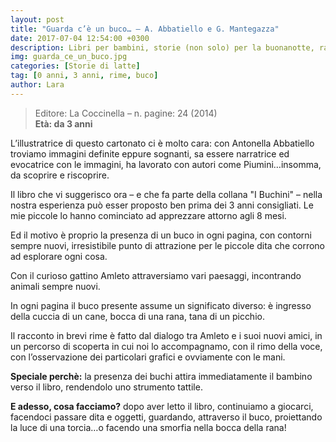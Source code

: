 ```yaml
---
layout: post
title: "Guarda c’è un buco… – A. Abbatiello e G. Mantegazza"
date: 2017-07-04 12:54:00 +0300
description: Libri per bambini, storie (non solo) per la buonanotte, racconti e letture per giocare e leggere con i bimbi.
img: guarda_ce_un_buco.jpg
categories: [Storie di latte]
tag: [0 anni, 3 anni, rime, buco]
author: Lara
---
```

> Editore: La Coccinella – n. pagine: 24 (2014)   
**Età: da 3 anni**

L’illustratrice di questo cartonato ci è molto cara: con Antonella Abbatiello troviamo immagini definite eppure sognanti, sa essere narratrice ed evocatrice con le immagini, ha lavorato con autori come Piumini…insomma, da scoprire e riscoprire.

Il libro che vi suggerisco ora – e che fa parte della collana "I Buchini" – nella nostra esperienza può esser proposto ben prima dei 3 anni consigliati. Le mie piccole lo hanno cominciato ad apprezzare attorno agli 8 mesi.

Ed il motivo è proprio la presenza di un buco in ogni pagina, con contorni sempre nuovi, irresistibile punto di attrazione per le piccole dita che corrono ad esplorare ogni cosa.

Con il curioso gattino Amleto attraversiamo vari paesaggi, incontrando animali sempre nuovi.

In ogni pagina il buco presente assume un significato diverso: è ingresso della cuccia di un cane, bocca di una rana, tana di un picchio.

Il racconto in brevi rime è fatto dal dialogo tra Amleto e i suoi nuovi amici, in un percorso di scoperta in cui noi lo accompagnamo, con il rimo della voce, con l’osservazione dei particolari grafici e ovviamente con le mani.

**Speciale perchè:** la presenza dei buchi attira immediatamente il bambino verso il libro, rendendolo uno strumento tattile.

**E adesso, cosa facciamo?** dopo aver letto il libro, continuiamo a giocarci, facendoci passare dita e oggetti, guardando, attraverso il buco, proiettando la luce di una torcia…o facendo una smorfia nella bocca della rana!